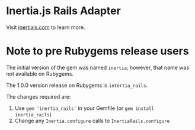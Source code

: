 # Inertia.js Rails Adapter

Visit [inertiajs.com](https://inertiajs.com/) to learn more.

# Note to pre Rubygems release users

The initial version of the gem was named `inertia`; however, that name was not available on Rubygems. 

The 1.0.0 version release on Rubygems is `intertia_rails`.

The changes required are:

1. Use `gem 'inertia_rails'` in your Gemfile (or `gem install inertia_rails`)
2. Change any `Inertia.configure` calls to `InertiaRails.configure`
